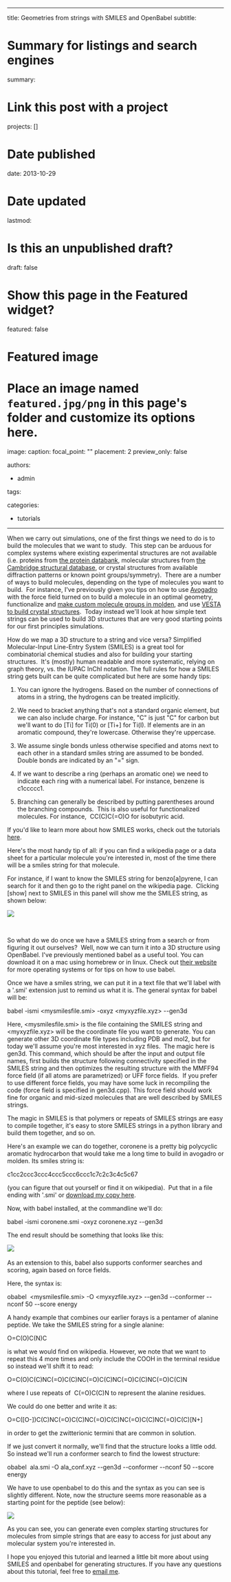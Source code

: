 
---
title: Geometries from strings with SMILES and OpenBabel
subtitle: 

# Summary for listings and search engines
summary: 

# Link this post with a project
projects: []

# Date published
date: 2013-10-29

# Date updated
lastmod: 

# Is this an unpublished draft?
draft: false

# Show this page in the Featured widget?
featured: false

# Featured image
# Place an image named `featured.jpg/png` in this page's folder and customize its options here.
image:
  caption: 
  focal_point: ""
  placement: 2
  preview_only: false

authors:
- admin

tags:

categories:
- tutorials

---
When we carry out simulations, one of the first things we need to do is to build the molecules that we want to study.  This step can be arduous for complex systems where existing experimental structures are not available (i.e. proteins from [the protein databank](http://www.rcsb.org/pdb/home/home.do "PDB"), molecular structures from [the Cambridge structural database](http://www.ccdc.cam.ac.uk/Solutions/CSDSystem/Pages/CSD.aspx), or crystal structures from available diffraction patterns or known point groups/symmetry).  There are a number of ways to build molecules, depending on the type of molecules you want to build.  For instance, I've previously given you tips on how to use [Avogadro](ten-research-tools-and-shortcuts "Ten research tools and shortcuts") with the force field turned on to build a molecule in an optimal geometry, functionalize and [make custom molecule groups in molden](quick-tip-building-molecules-molden "molden"), and use [VESTA to build crystal structures](building-slab-geometries-catalysis-vesta).  Today instead we'll look at how simple text strings can be used to build 3D structures that are very good starting points for our first principles simulations.


How do we map a 3D structure to a string and vice versa? Simplified Molecular-Input Line-Entry System (SMILES) is a great tool for combinatorial chemical studies and also for building your starting structures.  It's (mostly) human readable and more systematic, relying on graph theory, vs. the IUPAC InChI notation. The full rules for how a SMILES string gets built can be quite complicated but here are some handy tips:


1. You can ignore the hydrogens. Based on the number of connections of atoms in a string, the hydrogens can be treated implicitly.


2. We need to bracket anything that's not a standard organic element, but we can also include charge. For instance, "C" is just "C" for carbon but we'll want to do [Ti] for Ti(0) or [Ti+] for Ti(I). If elements are in an aromatic compound, they're lowercase. Otherwise they're uppercase.


3. We assume single bonds unless otherwise specified and atoms next to each other in a standard smiles string are assumed to be bonded. Double bonds are indicated by an "=" sign.


4. If we want to describe a ring (perhaps an aromatic one) we need to indicate each ring with a numerical label. For instance, benzene is c1ccccc1.


5. Branching can generally be described by putting parentheses around the branching compounds.  This is also useful for functionalized molecules. For instance,  CC(C)C(=O)O for isobutyric acid.


If you'd like to learn more about how SMILES works, check out the tutorials [here](http://www.daylight.com/meetings/summerschool98/course/dave/smiles-intro.html "SMILES tutorials").


Here's the most handy tip of all: if you can find a wikipedia page or a data sheet for a particular molecule you're interested in, most of the time there will be a smiles string for that molecule.


For instance, if I want to know the SMILES string for benzo[a]pyrene, I can search for it and then go to the right panel on the wikipedia page.  Clicking [show] next to SMILES in this panel will show me the SMILES string, as shown below:


![](/sites/default/files/screenshot.png)


 


So what do we do once we have a SMILES string from a search or from figuring it out ourselves?  Well, now we can turn it into a 3D structure using OpenBabel. I've previously mentioned babel as a useful tool. You can download it on a mac using homebrew or in linux. Check out [their website](http://openbabel.org/wiki/Main_Page) for more operating systems or for tips on how to use babel.


Once we have a smiles string, we can put it in a text file that we'll label with a '.smi' extension just to remind us what it is. The general syntax for babel will be:


babel -ismi <mysmilesfile.smi> -oxyz <myxyzfile.xyz> --gen3d


Here, <mysmilesfile.smi> is the file containing the SMILES string and <myxyzfile.xyz> will be the coordinate file you want to generate. You can generate other 3D coordinate file types including PDB and mol2, but for today we'll assume you're most interested in xyz files.  The magic here is gen3d. This command, which should be after the input and output file names, first builds the structure following connectivity specified in the SMILES string and then optimizes the resulting structure with the MMFF94 force field (if all atoms are parametrized) or UFF force fields.  If you prefer to use different force fields, you may have some luck in recompiling the code (force field is specified in gen3d.cpp). This force field should work fine for organic and mid-sized molecules that are well described by SMILES strings.


The magic in SMILES is that polymers or repeats of SMILES strings are easy to compile together, it's easy to store SMILES strings in a python library and build them together, and so on.  


Here's an example we can do together, coronene is a pretty big polycyclic aromatic hydrocarbon that would take me a long time to build in avogadro or molden. Its smiles string is:


c1cc2ccc3ccc4ccc5ccc6ccc1c7c2c3c4c5c67


(you can figure that out yourself or find it on wikipedia).  Put that in a file ending with '.smi' or [download my copy here](../sites/default/files/Tutorials/coronene.smi).


Now, with babel installed, at the commandline we'll do:


babel -ismi coronene.smi -oxyz coronene.xyz --gen3d


The end result should be something that looks like this:


![](/sites/default/files/coronene.png) 


As an extension to this, babel also supports conformer searches and scoring, again based on force fields.


Here, the syntax is: 


obabel  <mysmilesfile.smi> -O <myxyzfile.xyz> --gen3d --conformer --nconf 50 --score energy


A handy example that combines our earlier forays is a pentamer of alanine peptide. We take the SMILES string for a single alanine:


O=C(O)C(N)C


is what we would find on wikipedia. However, we note that we want to repeat this 4 more times and only include the COOH in the terminal residue so instead we'll shift it to read:


O=C(O)C(C)NC(=O)C(C)NC(=O)C(C)NC(=O)C(C)NC(=O)C(C)N


where I use repeats of  C(=O)C(C)N to represent the alanine residues.


We could do one better and write it as:


O=C([O-])C(C)NC(=O)C(C)NC(=O)C(C)NC(=O)C(C)NC(=O)C(C)[N+]


in order to get the zwitterionic termini that are common in solution.


If we just convert it normally, we'll find that the structure looks a little odd. So instead we'll run a conformer search to find the lowest structure:


obabel  ala.smi -O ala\_conf.xyz --gen3d --conformer --nconf 50 --score energy


We have to use openbabel to do this and the syntax as you can see is slightly different. Note, now the structure seems more reasonable as a starting point for the peptide (see below):


![](/sites/default/files/ala_conf_compare.jpg)


As you can see, you can generate even complex starting structures for molecules from simple strings that are easy to access for just about any molecular system you're interested in.


I hope you enjoyed this tutorial and learned a little bit more about using SMILES and openbabel for generating structures. If you have any questions about this tutorial, feel free to [email me](mailto:hjkulik@mit.edu?subject="Question%20about%20SMILES%20tutorial" "email me").



